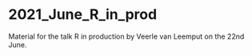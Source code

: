 # 2021_June_R_in_prod

Material for the talk R in production by Veerle van Leemput on the 22nd June.
